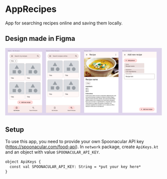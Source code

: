 # AppRecipes
App for searching recipes online and saving them locally.

## Design made in Figma
![recipes_app_design_v1.png](recipes_app_design_v1.png)

## Setup
To use this app, you need to provide your own Spoonacular API key (https://spoonacular.com/food-api).
In `network` package, create `ApiKeys.kt` and an object with value `SPOONACULAR_API_KEY`.
```
object ApiKeys {
  const val SPOONACULAR_API_KEY: String = *put your key here*
}
```
